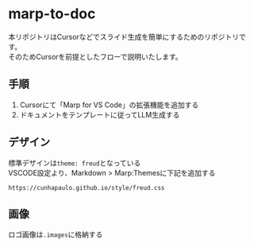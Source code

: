 # marp-to-doc
本リポジトリはCursorなどでスライド生成を簡単にするためのリポジトリです。  
そのためCursorを前提としたフローで説明いたします。

## 手順
1. Cursorにて「Marp for VS Code」の拡張機能を追加する
2. ドキュメントをテンプレートに従ってLLM生成する

## デザイン
標準デザインは```theme: freud```となっている  
VSCODE設定より、Markdown > Marp:Themesに下記を追加する
```
https://cunhapaulo.github.io/style/freud.css
```
## 画像
ロゴ画像は```.images```に格納する
